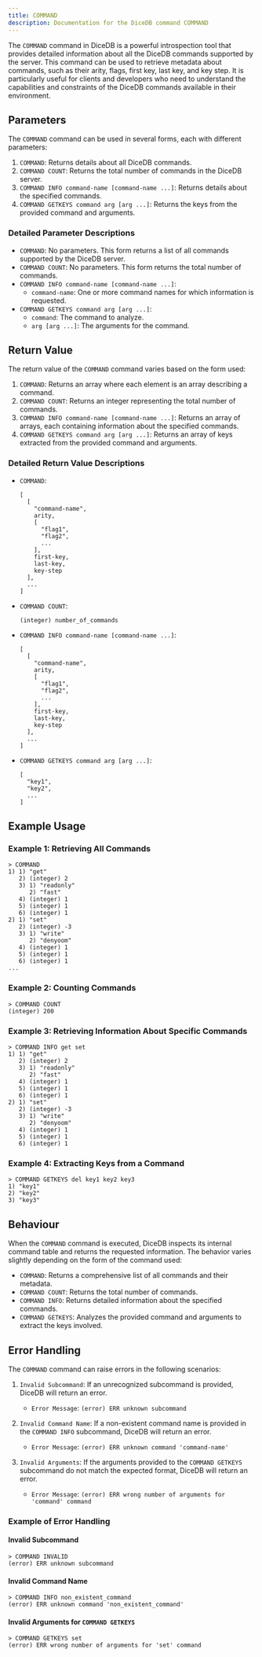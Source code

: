 ```yaml
---
title: COMMAND
description: Documentation for the DiceDB command COMMAND
---
```


The `COMMAND` command in DiceDB is a powerful introspection tool that provides detailed information about all the DiceDB commands supported by the server. This command can be used to retrieve metadata about commands, such as their arity, flags, first key, last key, and key step. It is particularly useful for clients and developers who need to understand the capabilities and constraints of the DiceDB commands available in their environment.

## Parameters

The `COMMAND` command can be used in several forms, each with different parameters:

1. `COMMAND`: Returns details about all DiceDB commands.
2. `COMMAND COUNT`: Returns the total number of commands in the DiceDB server.
3. `COMMAND INFO command-name [command-name ...]`: Returns details about the specified commands.
4. `COMMAND GETKEYS command arg [arg ...]`: Returns the keys from the provided command and arguments.

### Detailed Parameter Descriptions

- `COMMAND`: No parameters. This form returns a list of all commands supported by the DiceDB server.
- `COMMAND COUNT`: No parameters. This form returns the total number of commands.
- `COMMAND INFO command-name [command-name ...]`:
  - `command-name`: One or more command names for which information is requested.
- `COMMAND GETKEYS command arg [arg ...]`:
  - `command`: The command to analyze.
  - `arg [arg ...]`: The arguments for the command.

## Return Value

The return value of the `COMMAND` command varies based on the form used:

1. `COMMAND`: Returns an array where each element is an array describing a command.
2. `COMMAND COUNT`: Returns an integer representing the total number of commands.
3. `COMMAND INFO command-name [command-name ...]`: Returns an array of arrays, each containing information about the specified commands.
4. `COMMAND GETKEYS command arg [arg ...]`: Returns an array of keys extracted from the provided command and arguments.

### Detailed Return Value Descriptions

- `COMMAND`:
  ```plaintext
  [
    [
      "command-name",
      arity,
      [
        "flag1",
        "flag2",
        ...
      ],
      first-key,
      last-key,
      key-step
    ],
    ...
  ]
  ```
- `COMMAND COUNT`:
  ```plaintext
  (integer) number_of_commands
  ```
- `COMMAND INFO command-name [command-name ...]`:
  ```plaintext
  [
    [
      "command-name",
      arity,
      [
        "flag1",
        "flag2",
        ...
      ],
      first-key,
      last-key,
      key-step
    ],
    ...
  ]
  ```
- `COMMAND GETKEYS command arg [arg ...]`:
  ```plaintext
  [
    "key1",
    "key2",
    ...
  ]
  ```

## Example Usage

### Example 1: Retrieving All Commands

```plaintext
> COMMAND
1) 1) "get"
   2) (integer) 2
   3) 1) "readonly"
      2) "fast"
   4) (integer) 1
   5) (integer) 1
   6) (integer) 1
2) 1) "set"
   2) (integer) -3
   3) 1) "write"
      2) "denyoom"
   4) (integer) 1
   5) (integer) 1
   6) (integer) 1
...
```

### Example 2: Counting Commands

```plaintext
> COMMAND COUNT
(integer) 200
```

### Example 3: Retrieving Information About Specific Commands

```plaintext
> COMMAND INFO get set
1) 1) "get"
   2) (integer) 2
   3) 1) "readonly"
      2) "fast"
   4) (integer) 1
   5) (integer) 1
   6) (integer) 1
2) 1) "set"
   2) (integer) -3
   3) 1) "write"
      2) "denyoom"
   4) (integer) 1
   5) (integer) 1
   6) (integer) 1
```

### Example 4: Extracting Keys from a Command

```plaintext
> COMMAND GETKEYS del key1 key2 key3
1) "key1"
2) "key2"
3) "key3"
```

## Behaviour

When the `COMMAND` command is executed, DiceDB inspects its internal command table and returns the requested information. The behavior varies slightly depending on the form of the command used:

- `COMMAND`: Returns a comprehensive list of all commands and their metadata.
- `COMMAND COUNT`: Returns the total number of commands.
- `COMMAND INFO`: Returns detailed information about the specified commands.
- `COMMAND GETKEYS`: Analyzes the provided command and arguments to extract the keys involved.

## Error Handling

The `COMMAND` command can raise errors in the following scenarios:

1. `Invalid Subcommand`: If an unrecognized subcommand is provided, DiceDB will return an error.

   - `Error Message`: `(error) ERR unknown subcommand`

2. `Invalid Command Name`: If a non-existent command name is provided in the `COMMAND INFO` subcommand, DiceDB will return an error.

   - `Error Message`: `(error) ERR unknown command 'command-name'`

3. `Invalid Arguments`: If the arguments provided to the `COMMAND GETKEYS` subcommand do not match the expected format, DiceDB will return an error.

   - `Error Message`: `(error) ERR wrong number of arguments for 'command' command`

### Example of Error Handling

#### Invalid Subcommand

```plaintext
> COMMAND INVALID
(error) ERR unknown subcommand
```

#### Invalid Command Name

```plaintext
> COMMAND INFO non_existent_command
(error) ERR unknown command 'non_existent_command'
```

#### Invalid Arguments for `COMMAND GETKEYS`

```plaintext
> COMMAND GETKEYS set
(error) ERR wrong number of arguments for 'set' command
```
